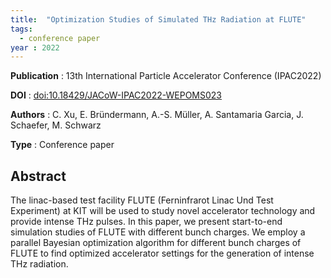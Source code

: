 ```yaml
---
title:  "Optimization Studies of Simulated THz Radiation at FLUTE"
tags:
  - conference paper
year : 2022
---
```


__Publication__ : 13th International Particle Accelerator Conference (IPAC2022)

__DOI__         : [doi:10.18429/JACoW-IPAC2022-WEPOMS023](https://doi.org/10.18429/JACoW-IPAC2022-WEPOMS023)

__Authors__     : C. Xu, E. Bründermann, A.-S. Müller, A. Santamaria Garcia, J. Schaefer, M. Schwarz

__Type__        : Conference paper

## Abstract

The linac-based test facility FLUTE (Ferninfrarot Linac Und Test Experiment) at KIT will be used to study novel accelerator technology and provide intense THz pulses. In this paper, we present start-to-end simulation studies of FLUTE with different bunch charges. We employ a parallel Bayesian optimization algorithm for different bunch charges of FLUTE to find optimized accelerator settings for the generation of intense THz radiation.
